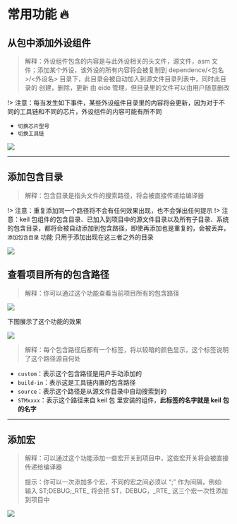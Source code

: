 # 常用功能 🔥

## 从包中添加外设组件

> 解释：外设组件包含的内容是与此外设相关的头文件，源文件，asm 文件；添加某个外设，该外设的所有内容将会被复制到 dependence/<包名>/<外设名> 目录下，此目录会被自动加入到源文件目录列表中，同时此目录的 创建，删除，更新 由 eide 管理，但目录里的文件可以由用户随意删改

!> 注意：每当发生如下事件，某些外设组件目录里的内容将会更新，因为对于不同的工具链和不同的芯片，外设组件的内容可能有所不同

- `切换芯片型号`
- `切换工具链`

![](https://img-blog.csdnimg.cn/20200612014937405.png?x-oss-process=image/watermark,type_ZmFuZ3poZW5naGVpdGk,shadow_10,text_aHR0cHM6Ly9ibG9nLmNzZG4ubmV0L3FxXzQwODMzODEw,size_16,color_FFFFFF,t_70)
***

## 添加包含目录

> 解释：包含目录是指头文件的搜索路径，将会被直接传递给编译器

!> 注意：重复添加同一个路径将不会有任何效果出现，也不会弹出任何提示
!> 注意：keil 包组件的包含目录、已加入到项目中的源文件目录以及所有子目录、系统的包含目录，都将会被自动添加到包含路径，即使再添加也是重复的，会被丢弃，`添加包含目录` 功能 只用于添加出现在这三者之外的目录

![](https://img-blog.csdnimg.cn/20200612015716140.png)

## 查看项目所有的包含路径

> 解释：你可以通过这个功能查看当前项目所有的包含路径

![](https://img-blog.csdnimg.cn/20200612020433395.png)

下图展示了这个功能的效果

![](https://img-blog.csdnimg.cn/20200612020607959.png?x-oss-process=image/watermark,type_ZmFuZ3poZW5naGVpdGk,shadow_10,text_aHR0cHM6Ly9ibG9nLmNzZG4ubmV0L3FxXzQwODMzODEw,size_16,color_FFFFFF,t_70)

> 解释：每个包含路径后都有一个标签，将以较暗的颜色显示，这个标签说明了这个路径源自何处

- `custom`：表示这个包含路径是用户手动添加的
- `build-in`：表示这是工具链内置的包含路径
- `source`：表示这个路径是从源文件目录中自动搜索到的
- `STMxxxx`：表示这个路径来自 keil 包 里安装的组件，**此标签的名字就是 keil 包的名字**

***

## 添加宏

> 解释：可以通过这个功能添加一些宏开关到项目中，这些宏开关将会被直接传递给编译器
>
> 提示：你可以一次添加多个宏，不同的宏之间必须以 “;” 作为间隔，例如: 输入 ST;DEBUG;\_RTE\_ 将会把 ST，DEBUG，\_RTE\_ 这三个宏一次性添加到项目中

![](https://img-blog.csdnimg.cn/20200612021943618.png)

